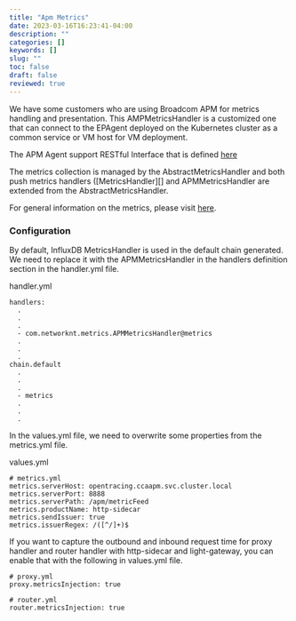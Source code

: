 ```yaml
---
title: "Apm Metrics"
date: 2023-03-16T16:23:41-04:00
description: ""
categories: []
keywords: []
slug: ""
toc: false
draft: false
reviewed: true
---
```


We have some customers who are using Broadcom APM for metrics handling and presentation. This AMPMetricsHandler is a customized one that can connect to the EPAgent deployed on the Kubernetes cluster as a common service or VM host for VM deployment. 

The APM Agent support RESTful Interface that is defined [here](https://techdocs.broadcom.com/us/en/ca-enterprise-software/it-operations-management/application-performance-management/10-7/implementing-agents/infrastructure-agent/epagent-plug-ins/configure-epagent-network-ports/enable-the-epagent-plug-ins-restful-interface.html)


The metrics collection is managed by the AbstractMetricsHandler and both push metrics handlers ([MetricsHandler][] and APMMetricsHandler are extended from the AbstractMetricsHandler.


For general information on the metrics, please visit [here](/concern/metrics/).

### Configuration

By default, InfluxDB MetricsHandler is used in the default chain generated. We need to replace it with the APMMetricsHandler in the handlers definition section in the handler.yml file.

handler.yml

```
handlers:
  .
  .
  .
  - com.networknt.metrics.APMMetricsHandler@metrics
  .
  .
  .
chain.default
  .
  .
  .
  - metrics
  .
  .
  .
```

In the values.yml file, we need to overwrite some properties from the metrics.yml file. 

values.yml

```
# metrics.yml
metrics.serverHost: opentracing.ccaapm.svc.cluster.local
metrics.serverPort: 8888
metrics.serverPath: /apm/metricFeed
metrics.productName: http-sidecar
metrics.sendIssuer: true
metrics.issuerRegex: /([^/]+)$

```

If you want to capture the outbound and inbound request time for proxy handler and router handler with http-sidecar and light-gateway, you can enable that with the following in values.yml file.

```
# proxy.yml
proxy.metricsInjection: true

# router.yml
router.metricsInjection: true
```

